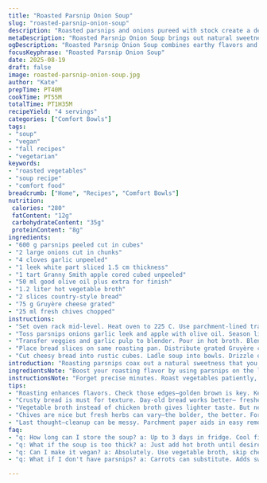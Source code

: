 ```yaml
---
title: "Roasted Parsnip Onion Soup"
slug: "roasted-parsnip-onion-soup"
description: "Roasted parsnips and onions pureed with stock create a deep-tasting base. The caramelization brings out sweetness balanced with tart apple, while garlic adds subtle warmth. Crunchy gratinéed bread with Gruyère replaces cheddar for nuttier bite. Fresh herbs finish with a bright note. Adjust roasting time by visually checking for golden edges and softened flesh. Use vegetable broth as alternative. Garlic peeled after roasting—crush to avoid bitterness. A rustic method prioritizes proper roasting over strict timing."
metaDescription: "Roasted Parsnip Onion Soup brings out natural sweetness with caramelized parsnips and onions, topped with cheesy bread for a fulfilling meal."
ogDescription: "Roasted Parsnip Onion Soup combines earthy flavors and rich textures, topped with toasted cheese bread for a comforting bowl any time."
focusKeyphrase: "Roasted Parsnip Onion Soup"
date: 2025-08-19
draft: false
image: roasted-parsnip-onion-soup.jpg
author: "Kate"
prepTime: PT40M
cookTime: PT55M
totalTime: PT1H35M
recipeYield: "4 servings"
categories: ["Comfort Bowls"]
tags:
- "soup"
- "vegan"
- "fall recipes"
- "vegetarian"
keywords:
- "roasted vegetables"
- "soup recipe"
- "comfort food"
breadcrumb: ["Home", "Recipes", "Comfort Bowls"]
nutrition: 
 calories: "280"
 fatContent: "12g"
 carbohydrateContent: "35g"
 proteinContent: "8g"
ingredients:
- "600 g parsnips peeled cut in cubes"
- "2 large onions cut in chunks"
- "4 cloves garlic unpeeled"
- "1 leek white part sliced 1.5 cm thickness"
- "1 tart Granny Smith apple cored cubed unpeeled"
- "50 ml good olive oil plus extra for finish"
- "1.2 liter hot vegetable broth"
- "2 slices country-style bread"
- "75 g Gruyère cheese grated"
- "25 ml fresh chives chopped"
instructions:
- "Set oven rack mid-level. Heat oven to 225 C. Use parchment-lined tray or well-oiled pan to prevent sticking."
- "Toss parsnips onions garlic leek and apple with olive oil. Season lightly with salt and cracked pepper. Spread evenly. Roast 40-50 minutes. Roast longer if vegetables not soft with browned edges. Garlic skins will shrivel and darken—remove skins and squeeze pulp by hand. Discard skins—avoid leaving whole cloves in soup to prevent bitter raw garlic notes."
- "Transfer veggies and garlic pulp to blender. Pour in hot broth. Blend until fully smooth and no fibrous bits remain. Taste test and adjust salt pepper if needed. Warm gently on stovetop if cold."
- "Place bread slices on same roasting pan. Distribute grated Gruyère cheese atop. Bake 4-6 minutes until cheese bubbles and melts golden brown but not burnt."
- "Cut cheesy bread into rustic cubes. Ladle soup into bowls. Drizzle olive oil on top for richness. Scatter bread cubes over soup. Sprinkle with fresh chives to add sharp freshness. Serve immediately."
introduction: "Roasting parsnips coax out a natural sweetness that you won’t get from boiling. They need to caramelize well—watch those edges, golden but not blackened. Onions join the party to add that deep, fragrant base. Don’t skimp on garlic; roasting softens it into a mellow creaminess, but keep the skins intact till the end or garlic bitterness sneaks in. Leek adds an oniony depth without harshness. Apple slices melt into the mix adding a tart counterpoint. The bonus winner—cheesy toasted bread with gooey Gruyère. Crunch, color, salt, and bite all in one."
ingredientsNote: "Boost your roasting flavor by using parsnips on the larger side—they retain moisture better than thinner ones. Swap Granny Smith for a Pink Lady if you like extra sweetness. Sometimes you want vegetable broth instead of chicken for a lighter background; just make sure it’s hot when blending to avoid cooling the soup down and dulling flavors. Gruyère is a solid replacement for cheddar. It melts beautifully and adds nuttiness without overpowering. Use day-old crusty bread for toasts so they hold up to the liquid and won’t turn mushy immediately. Olive oil quality matters here. Use extra virgin for drizzling to get peppery aromatics that bloom fresh on the finish. Leek should be white and pale green only—green tougher parts can introduce bitterness or stringiness."
instructionsNote: "Forget precise minutes. Roast vegetables patiently, check for golden edges and tender interiors using a fork—if nothing resists, they’re done. Roast garlic with skin to bag mellow flavors. Squeeze pulp with fingers, no knife to keep it soft. Purée with hot broth—cold liquid dulls flavor and makes texture gluey. Cheesy bread must be toasted directly on the pan to crisp the crust, not just melt cheese in a microwave or toaster oven. Cut into chunks only after baking to retain crispiness. Always finish with fresh herbs—ciboulette or chives, they add sharpness and color contrast. Olive oil drizzle is finishing touch—adds sheen and silkiness. Serving immediately keeps bread crunchy—no sogginess from delaying."
tips:
- "Roasting enhances flavors. Check those edges—golden brown is key. Keep an eye on garlic—perfect balance between mellow and bitter—don't let them burn. Bigger parsnips, more moisture. If using broth, heat it first—cold liquid dulls soup."
- "Crusty bread is must for texture. Day-old bread works better— fresher gets mushy fast in soup. Gruyère is versatile—mellows that sharpness in cheddar. Want more kick? Try adding a pinch of chili flakes after blending."
- "Vegetable broth instead of chicken broth gives lighter taste. But needs to be hot—cold dulls flavors, like stale bread—nothing worse. Over-roasting? Check for doneness with a fork—smooth but firm is what you want."
- "Chives are nice but fresh herbs can vary—the bolder, the better. Forget cutting bread before baking—toasting keeps it crunchy. Need more acidity? A squeeze of lemon just before serving is fab. Remember, keep the soup warm while serving."
- "Last thought—cleanup can be messy. Parchment paper aids in easy removal from pan— a big time-saver. Always taste before serving. Adjust seasoning if it falls flat—don't hesitate, flavors need to dance."
faq:
- "q: How long can I store the soup? a: Up to 3 days in fridge. Cool first. Reheat gently—watch texture. If too thick, add broth. Freezing is okay—best within a month. Mix before serving, stir well."
- "q: What if the soup is too thick? a: Just add hot broth until desired thickness. Blend well—keep it even. No lumps. If too watery, simmer to thicken, not overcook or lose flavor. Adjust salt to balance."
- "q: Can I make it vegan? a: Absolutely. Use vegetable broth, skip cheese or try vegan options. For creamy texture, add more apples or lentils. Things like coconut milk can work too—a different twist on flavor."
- "q: What if I don't have parsnips? a: Carrots can substitute. Adds sweetness too. Same cooking time basically, but keep checking for doneness. Rutabaga works as well—different taste, same method. Seasonal vegetable swaps often work."

---
```

